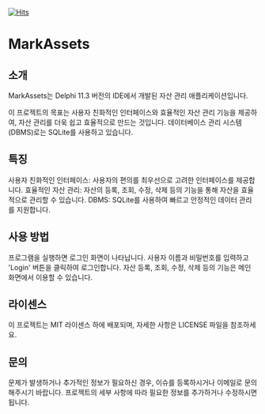 ﻿[![Hits](https://hits.seeyoufarm.com/api/count/incr/badge.svg?url=https%3A%2F%2Fgithub.com%2Fskimjisu&count_bg=%23FFD5D5&title_bg=%23FF7575&icon=&icon_color=%23E7E7E7&title=VISIT&edge_flat=false)](https://hits.seeyoufarm.com)
# MarkAssets

## 소개
MarkAssets는 Delphi 11.3 버전의 IDE에서 개발된 자산 관리 애플리케이션입니다.

이 프로젝트의 목표는 사용자 친화적인 인터페이스와 효율적인 자산 관리 기능을 제공하여, 자산 관리를 더욱 쉽고 효율적으로 만드는 것입니다.
데이터베이스 관리 시스템(DBMS)로는 SQLite를 사용하고 있습니다.

## 특징
사용자 친화적인 인터페이스: 사용자의 편의를 최우선으로 고려한 인터페이스를 제공합니다.
효율적인 자산 관리: 자산의 등록, 조회, 수정, 삭제 등의 기능을 통해 자산을 효율적으로 관리할 수 있습니다.
DBMS: SQLite를 사용하여 빠르고 안정적인 데이터 관리를 지원합니다.

## 사용 방법
프로그램을 실행하면 로그인 화면이 나타납니다. 사용자 이름과 비밀번호를 입력하고 'Login' 버튼을 클릭하여 로그인합니다.
자산 등록, 조회, 수정, 삭제 등의 기능은 메인 화면에서 이용할 수 있습니다.

## 라이센스
이 프로젝트는 MIT 라이센스 하에 배포되며, 자세한 사항은 LICENSE 파일을 참조하세요.

## 문의

문제가 발생하거나 추가적인 정보가 필요하신 경우, 이슈를 등록하시거나 이메일로 문의해주시기 바랍니다.
프로젝트의 세부 사항에 따라 필요한 정보를 추가하거나 수정하시면 됩니다.
